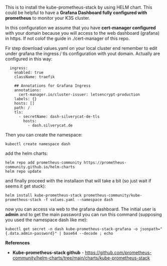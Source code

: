 
This is to install the kube-prometheus-stack by using HELM chart. This could be helpful to have a **Grafana Dashboard fully configured with prometheus** to monitor your K3S cluster.

In this configuration we assume that you have **cert-manager configured** with your domain because you will access to the web dashboard (grafana) in https. If not colof the guide in ./cert-manager of this repo.

Fir step download values.yaml on your local cluster end remember to edit under grafana the ingress / tls configuration with yout domain. Actually are configured in this way:

```
  ingress:
    enabled: true
    className: traefik

    ## Annotations for Grafana Ingress
    annotations:
      cert-manager.io/cluster-issuer: letsencrypt-production
    labels: {}
    hosts: []
    path: /
    tls:
      - secretName: dash-silverycat-de-tls
        hosts:
          - dash.silverycat.de
```

Then you can create the namespace:
```
kubectl create namespace dash
```

add the helm charts:
```
helm repo add prometheus-community https://prometheus-community.github.io/helm-charts
helm repo update
```

and finally proceed with the installaon that will take a bit (so just wait if seems it get stuck):
```
helm install kube-prometheus-stack prometheus-community/kube-prometheus-stack -f values.yaml --namespace dash
```

now you can access via web to the grafana dashboard. The initial user is **admin** and to get the main password you can run this command (supposing you used the namespace dash like me):
```
kubectl get secret -n dash kube-prometheus-stack-grafana -o jsonpath="{.data.admin-password}" | base64 --decode ; echo
```




**References**
* **Kube-prometheus-stack github** - https://github.com/prometheus-community/helm-charts/tree/main/charts/kube-prometheus-stack
